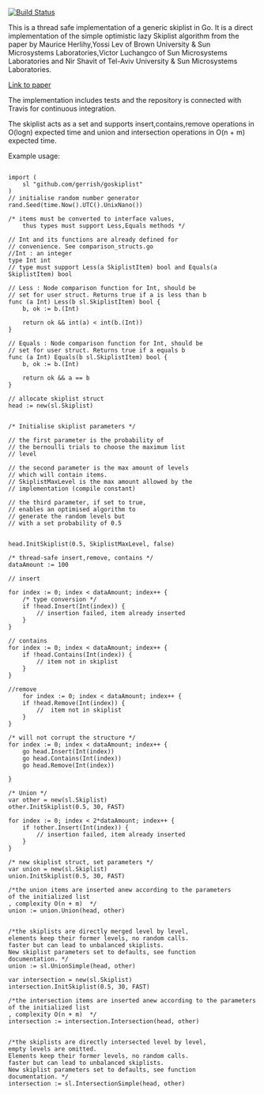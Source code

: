 [![Build Status](https://travis-ci.org/gerrish/goskiplist.svg?branch=master)](https://travis-ci.org/gerrish/goskiplist)

This is a thread safe implementation of a generic skiplist in Go. It is a direct implementation of the simple 
optimistic lazy Skiplist algorithm from the paper by Maurice Herlihy,Yossi Lev of Brown University & Sun Microsystems Laboratories,Victor Luchangco of Sun Microsystems Laboratories  and Nir Shavit of Tel-Aviv University & Sun Microsystems Laboratories.

[Link to paper](http://people.csail.mit.edu/shanir/publications/LazySkipList.pdf "the paper")

The implementation includes tests and the repository is connected with Travis for continuous integration.

The skiplist acts as a set and supports insert,contains,remove operations in O(logn) expected time and union and intersection operations in O(n + m) expected time. 

Example usage:
```golang

import (
	sl "github.com/gerrish/goskiplist"
)
// initialise random number generator
rand.Seed(time.Now().UTC().UnixNano())

/* items must be converted to interface values,
    thus types must support Less,Equals methods */

// Int and its functions are already defined for 
// convenience. See comparison_structs.go
//Int : an integer
type Int int
// type must support Less(a SkiplistItem) bool and Equals(a SkiplistItem) bool

// Less : Node comparison function for Int, should be
// set for user struct. Returns true if a is less than b
func (a Int) Less(b sl.SkiplistItem) bool {
	b, ok := b.(Int)

	return ok && int(a) < int(b.(Int))
}

// Equals : Node comparison function for Int, should be
// set for user struct. Returns true if a equals b
func (a Int) Equals(b sl.SkiplistItem) bool {
	b, ok := b.(Int)

	return ok && a == b
}

// allocate skiplist struct
head := new(sl.Skiplist)


/* Initialise skiplist parameters */

// the first parameter is the probability of
// the bernoulli trials to choose the maximum list
// level

// the second parameter is the max amount of levels
// which will contain items. 
// SkiplistMaxLevel is the max amount allowed by the
// implementation (compile constant)

// the third parameter, if set to true,
// enables an optimised algorithm to
// generate the random levels but
// with a set probability of 0.5


head.InitSkiplist(0.5, SkiplistMaxLevel, false)

/* thread-safe insert,remove, contains */
dataAmount := 100

// insert

for index := 0; index < dataAmount; index++ {
    /* type conversion */
    if !head.Insert(Int(index)) {
        // insertion failed, item already inserted
    }
}

// contains
for index := 0; index < dataAmount; index++ {
    if !head.Contains(Int(index)) {
        // item not in skiplist
    }
}

//remove
    for index := 0; index < dataAmount; index++ {
    if !head.Remove(Int(index)) {
        //  item not in skiplist
    }
}

/* will not corrupt the structure */
for index := 0; index < dataAmount; index++ {
    go head.Insert(Int(index))
    go head.Contains(Int(index))
    go head.Remove(Int(index))
    
}

/* Union */
var other = new(sl.Skiplist)
other.InitSkiplist(0.5, 30, FAST)

for index := 0; index < 2*dataAmount; index++ {
    if !other.Insert(Int(index)) {
        // insertion failed, item already inserted
    }
}

/* new skiplist struct, set parameters */
var union = new(sl.Skiplist)
union.InitSkiplist(0.5, 30, FAST)

/*the union items are inserted anew according to the parameters
of the initialized list
, complexity O(n + m)  */
union := union.Union(head, other)


/*the skiplists are directly merged level by level,
elements keep their former levels, no random calls.
faster but can lead to unbalanced skiplists.
New skiplist parameters set to defaults, see function
documentation. */
union := sl.UnionSimple(head, other)

var intersection = new(sl.Skiplist)
intersection.InitSkiplist(0.5, 30, FAST)

/*the intersection items are inserted anew according to the parameters
of the initialized list
, complexity O(n + m)  */
intersection := intersection.Intersection(head, other)


/*the skiplists are directly intersected level by level,
empty levels are omitted.
Elements keep their former levels, no random calls.
faster but can lead to unbalanced skiplists.
New skiplist parameters set to defaults, see function
documentation. */
intersection := sl.IntersectionSimple(head, other)
```

